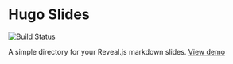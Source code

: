 # Hugo Slides

[![Build Status](https://travis-ci.org/brettinternet/hugo-slides.svg?branch=master)](https://travis-ci.org/brettinternet/hugo-slides)

A simple directory for your Reveal.js markdown slides. [View demo](https://brettinternet.github.io/hugo-slides/)
